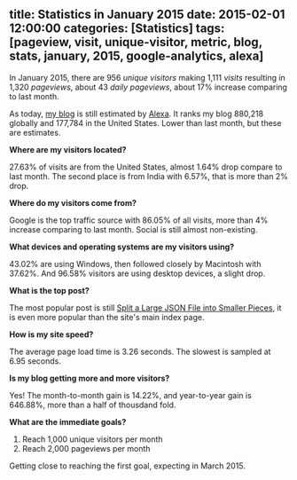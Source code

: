 title: Statistics in January 2015
date: 2015-02-01 12:00:00
categories: [Statistics]
tags: [pageview, visit, unique-visitor, metric, blog, stats, january, 2015, google-analytics, alexa]
---

In January 2015, there are 956 _unique visitors_ making 1,111 _visits_ resulting in 1,320 _pageviews_, about 43 _daily pageviews_, about 17% increase comparing to last month.

As today, [my blog] is still estimated by [Alexa]. It ranks my blog 880,218 globally and 177,784 in the United States. Lower than last month, but these are estimates.


**Where are my visitors located?**

27.63% of visits are from the United States, almost 1.64% drop compare to last month. The second place is from India with 6.57%, that is more than 2% drop. 


**Where do my visitors come from?**

Google is the top traffic source with 86.05% of all visits, more than 4% increase comparing to last month. Social is still almost non-existing.


**What devices and operating systems are my visitors using?**

43.02% are using Windows, then followed closely by Macintosh with 37.62%. And 96.58% visitors are using desktop devices, a slight drop.


**What is the top post?**

The most popular post is still [Split a Large JSON File into Smaller Pieces][1], it is even more popular than the site's main index page.


**How is my site speed?**

The average page load time is 3.26 seconds. The slowest is sampled at 6.95 seconds.


**Is my blog getting more and more visitors?**

Yes! The month-to-month gain is 14.22%, and year-to-year gain is 646.88%, more than a half of thousdand fold.

<!-- more -->


**What are the immediate goals?**

1. Reach 1,000 unique visitors per month
2. Reach 2,000 pageviews per month

Getting close to reaching the first goal, expecting in March 2015.


[Alexa]: http://www.alexa.com/
[my blog]: http://www.alexa.com/siteinfo/realguess.net
[1]: /2014/05/18/split-a-large-json-file-into-smaller-pieces/
